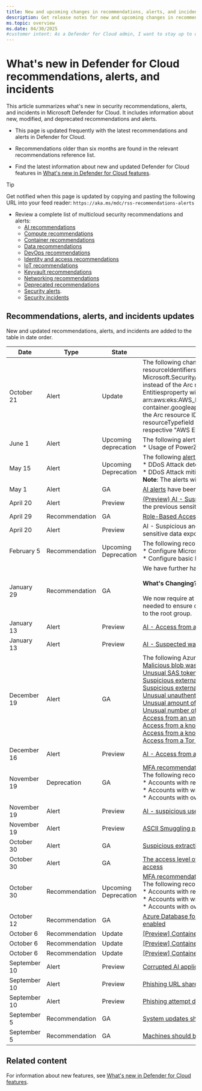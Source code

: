 ```yaml
---
title: New and upcoming changes in recommendations, alerts, and incidents
description: Get release notes for new and upcoming changes in recommendations, alerts, and incidents in Microsoft Defender for Cloud. 
ms.topic: overview
ms.date: 04/30/2025
#customer intent: As a Defender for Cloud admin, I want to stay up to date on the latest new and changed security recommendations and alerts.
---
```


# What's new in Defender for Cloud recommendations, alerts, and incidents

This article summarizes what's new in security recommendations, alerts, and incidents in Microsoft Defender for Cloud. It includes information about new, modified, and deprecated recommendations and alerts.

<!-- Please don't adjust this next line without getting approval from the Defender for Cloud documentation team. It is necessary for proper RSS functionality. -->
- This page is updated frequently with the latest recommendations and alerts in Defender for Cloud.
  
- Recommendations older than six months are found in the relevant recommendations reference list.        
- Find the latest information about new and updated Defender for Cloud features in [What's new in Defender for Cloud features](release-notes.md).

> [!TIP]
> Get notified when this page is updated by copying and pasting the following URL into your feed reader:
> `https://aka.ms/mdc/rss-recommendations-alerts`

- Review a complete list of multicloud security recommendations and alerts:
  - [AI recommendations](recommendations-reference-ai.md)
  - [Compute recommendations](recommendations-reference-compute.md)
  - [Container recommendations](recommendations-reference-container.md)
  - [Data recommendations](recommendations-reference-data.md)
  - [DevOps recommendations](recommendations-reference-devops.md)
  - [Identity and access recommendations](recommendations-reference-identity-access.md)
  - [IoT recommendations](recommendations-reference-iot.md)
  - [Keyvault recommendations](recommendations-reference-keyvault.md)
  - [Networking recommendations](recommendations-reference-networking.md)
  - [Deprecated recommendations](recommendations-reference-deprecated.md)
  - [Security alerts](alerts-reference.md).
  - [Security incidents](incidents-reference.md)

## Recommendations, alerts, and incidents updates

New and updated recommendations, alerts, and incidents are added to the table in date order.

<!-- 1. Add your new recommendation/alert to the table.-->
<!-- 2. In Date, specify the date you added the item.-->
<!-- 3. In Type specify whether it's a Recommendation, Alert, or Incident.-->
<!-- 4. In State specify whether it's GA, Preview, Update, Deprecation, Upcoming Update, or Upcoming Deprecation, or other as needed.-->
<!-- 5. If you're adding a new recommendation entry to the table, first add the recommendation to the relevant recommendations-reference page. There are multiple pages for recommendations for AI, APIs, App Services, Compute, Container, Data, DevOps, Identity & Access, IoT, networking, and deprecated recommendations.-->
<!-- 6. If you're adding a new alert here, make sure you also add it to the alerts reference page-->
<!-- 7. After adding the alert to the alerts reference page or adding the recommendation to the recommendations page, in Name, add the name of the alert or recommendation, and add a link to the relevant entry that you added in the alerts or recommendations reference page. Note that all details about the alert or recommendation should be on the reference page. This page should only have minimum information.-->

| **Date**     | **Type**       | **State**            | **Name**                                                     |
| ------------ | -------------- | -------------------- | ------------------------------------------------------------ |
| October 21  | Alert         | Update |The following changes will apply to K8S.Node_* Alerts for EKS and GKE clusters. The resourceIdentifiers property will reference the MDC Connector Identifier: Microsoft.Security/securityConnectors/CONNECTOR_NAME/securityentitydata/EKS_CLUSTER_NAME instead of the Arc resource ID Microsoft.Kubernetes/connectedClusters/ARC_CLUSTER_NAME. The Entitiesproperty will reference the Cloud Native Identifier arn:aws:eks:AWS_REGION:AWS_ACCOUNT:cluster/CLUSTER_NAME or container.googleapis.com/projects/PROJECT_ID/zones/ZONE/clusters/CLUSTER_NAME, rather than the Arc resource ID Microsoft.Kubernetes/connectedClusters/ARC_CLUSTER_NAME. The resourceTypefield under extendedPropertieswill change from "Kubernetes – Azure Arc" to the respective "AWS EKS Cluster" or "GCP GKE Cluster" resource type.
| June 1       | Alert          | Upcoming deprecation | The following alert will be deprecated since the method is no longer supported in PowerZure:<br/>* Usage of PowerZure function to maintain persistence in your Azure environment |
| May 15       | Alert          | Upcoming Deprecation | The following [alerts ](/azure/ddos-protection/ddos-view-alerts-defender-for-cloud)will be deprecated and will not be available through XDR Integration: <br/>* DDoS Attack detected for Public IP <br/>* DDoS Attack mitigated for Public IP <br/> **Note**: The alerts will be available on Defender for Cloud portal. |
| May 1        | Alert          | GA                   | [AI alerts](alerts-ai-workloads.md) have been released to GA with the plan's official GA release |
| April 20     | Alert          | Preview              | [(Preview) AI - Suspicious anomaly detected in sensitive data exposed by AI resource](alerts-ai-workloads.md#preview-suspicious-anomaly-detected-in-sensitive-data-exposed-by-an-ai-resource), this replaces the previous sensitive data exposure alert |
| April 29     | Recommendation | GA                   | [Role-Based Access Control should be used on Keyvault Services](recommendations-reference-keyvault.md#role-based-access-control-should-be-used-on-keyvault-services) |
| April 20     | Alert          | Preview              | AI - Suspicious anomaly detected in sensitive data exposed by AI resource, this replaces the previous sensitive data exposure alert |
| February 5   | Recommendation | Upcoming Deprecation | The following recommendations will be deprecated:<br/>* Configure Microsoft Defender for Storage (Classic) to be enabled<br/>* Configure basic Microsoft Defender for Storage to be enabled (Activity Monitoring only) |
| January 29   | Recommendation | GA                   | We have further hardened the [Running containers as root user should be avoided](recommendations-reference-container.md#running-containers-as-root-user-should-be-avoided) recommendation.<br/><br/>**What's Changing?**<br/><br/>We now require at least one range to be specified for the "Run as group rule". This change was needed to ensure containers will not get access to files owned by root, and groups with permissions to the root group. |
| January 13   | Alert          | Preview              | [AI - Access from a suspicious IP](alerts-ai-workloads.md#access-from-suspicious-ip) |
| January 13   | Alert          | Preview              | [AI - Suspected wallet attack](alerts-ai-workloads.md#suspected-wallet-attack---recurring-requests) |
| December 19  | Alert          | GA                   | The following Azure Storage alerts are GA: </br> [Malicious blob was downloaded from a storage account](alerts-azure-storage.md#malicious-blob-was-downloaded-from-a-storage-account) </br> [Unusual SAS token was used to access an Azure storage account from a public IP address](alerts-azure-storage.md#unusual-sas-token-was-used-to-access-an-azure-storage-account-from-a-public-ip-address)</br> [Suspicious external operation to an Azure storage account with overly permissive SAS token](alerts-azure-storage.md#suspicious-external-access-to-an-azure-storage-account-with-overly-permissive-sas-token)</br> [Suspicious external access to an Azure storage account with overly permissive SAS token](alerts-azure-storage.md#suspicious-external-operation-to-an-azure-storage-account-with-overly-permissive-sas-token)</br> [Unusual unauthenticated public access to a sensitive blob container](alerts-azure-storage.md#unusual-unauthenticated-public-access-to-a-sensitive-blob-container)</br> [Unusual amount of data extracted from a sensitive blob container](alerts-azure-storage.md#unusual-amount-of-data-extracted-from-a-sensitive-blob-container)</br> [Unusual number of blobs extracted from a sensitive blob container](alerts-azure-storage.md#unusual-number-of-blobs-extracted-from-a-sensitive-blob-container)</br> [Access from an unusual location to a sensitive blob container](alerts-azure-storage.md#access-from-an-unusual-location-to-a-sensitive-blob-container)</br> [Access from a known suspicious application to a sensitive blob container](alerts-azure-storage.md#access-from-a-known-suspicious-application-to-a-sensitive-blob-container)</br> [Access from a known suspicious IP address to a sensitive blob container](alerts-azure-storage.md#access-from-a-known-suspicious-ip-address-to-a-sensitive-blob-container)</br> [Access from a Tor exit node to a sensitive blob container](alerts-azure-storage.md#access-from-a-tor-exit-node-to-a-sensitive-blob-container) |
| December 16  | Alert          | Preview              | [AI - Access from a Tor IP](alerts-ai-workloads.md#access-from-a-tor-ip) |
| November 19  | Deprecation    | GA                   | [MFA recommendations are deprecated as Azure now requires it.](https://azure.microsoft.com/blog/announcing-mandatory-multi-factor-authentication-for-azure-sign-in/). <br> The following recommendations are deprecated:</br> \* Accounts with read permissions on Azure resources should be MFA enabled </br> \* Accounts with write permissions on Azure resources should be MFA enabled </br> \* Accounts with owner permissions on Azure resources should be MFA enabled |
| November 19  | Alert          | Preview              | [AI - suspicious user agent detected](alerts-ai-workloads.md#suspicious-user-agent-detected) |
| November 19  | Alert          | Preview              | [ASCII Smuggling prompt injection detected](alerts-ai-workloads.md#ascii-smuggling-prompt-injection-detected) |
| October 30   | Alert          | GA                   | [Suspicious extraction of Azure Cosmos DB account keys](alerts-azure-cosmos-db.md#suspicious-extraction-of-azure-cosmos-db-account-keys) |
| October 30   | Alert          | GA                   | [The access level of a sensitive storage blob container was changed to allow unauthenticated public access](alerts-azure-storage.md#the-access-level-of-a-sensitive-storage-blob-container-was-changed-to-allow-unauthenticated-public-access) |
| October 30   | Recommendation | Upcoming Deprecation | [MFA recommendations are deprecated as Azure now requires it.](https://azure.microsoft.com/blog/announcing-mandatory-multi-factor-authentication-for-azure-sign-in/). <br> The following recommendations will be deprecated:</br> \* Accounts with read permissions on Azure resources should be MFA enabled </br> \* Accounts with write permissions on Azure resources should be MFA enabled </br> \* Accounts with owner permissions on Azure resources should be MFA enabled |
| October 12   | Recommendation | GA                   | [Azure Database for PostgreSQL flexible server should have Microsoft Entra authentication only enabled](recommendations-reference-data.md#azure-database-for-postgresql-flexible-server-should-have-microsoft-entra-authentication-only-enabled) |
| October 6    | Recommendation | Update               | [[Preview] Containers running in GCP should have vulnerability findings resolved](recommendations-reference-container.md#preview-containers-running-in-gcp-should-have-vulnerability-findings-resolved) |
| October 6    | Recommendation | Update               | [[Preview] Containers running in AWS should have vulnerability findings resolved](recommendations-reference-container.md#preview-containers-running-in-aws-should-have-vulnerability-findings-resolved) |
| October 6    | Recommendation | Update               | [[Preview] Containers running in Azure should have vulnerability findings resolved](recommendations-reference-container.md#preview-containers-running-in-azure-should-have-vulnerability-findings-resolved) |
| September 10 | Alert          | Preview              | [Corrupted AI application\model\data directed a phishing attempt at a user](alerts-ai-workloads.md#corrupted-ai-applicationmodeldata-directed-a-phishing-attempt-at-a-user) |
| September 10 | Alert          | Preview              | [Phishing URL shared in an AI application](alerts-ai-workloads.md#phishing-url-shared-in-an-ai-application) |
| September 10 | Alert          | Preview              | [Phishing attempt detected in an AI application](alerts-ai-workloads.md#phishing-attempt-detected-in-an-ai-application) |
| September 5  | Recommendation | GA                   | [System updates should be installed on your machines (powered by Azure Update Manager)](recommendations-reference-compute.md) |
| September 5  | Recommendation | GA                   | [Machines should be configured to periodically check for missing system updates](recommendations-reference-compute.md) |

## Related content

For information about new features, see [What's new in Defender for Cloud features](release-notes.md).
